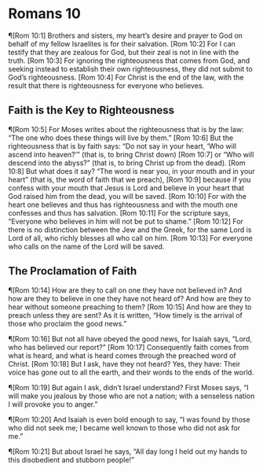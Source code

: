 # Romans 10

¶[Rom 10:1] Brothers and sisters, my heart’s desire and prayer to God on behalf of my fellow Israelites is for their salvation.
[Rom 10:2] For I can testify that they are zealous for God, but their zeal is not in line with the truth.
[Rom 10:3] For ignoring the righteousness that comes from God, and seeking instead to establish their own righteousness, they did not submit to God’s righteousness.
[Rom 10:4] For Christ is the end of the law, with the result that there is righteousness for everyone who believes.

## Faith is the Key to Righteousness
¶[Rom 10:5] For Moses writes about the righteousness that is by the law: “The one who does these things will live by them.”
[Rom 10:6] But the righteousness that is by faith says: “Do not say in your heart, ‘Who will ascend into heaven?’” (that is, to bring Christ down)
[Rom 10:7] or “Who will descend into the abyss?” (that is, to bring Christ up from the dead).
[Rom 10:8] But what does it say? “The word is near you, in your mouth and in your heart” (that is, the word of faith that we preach),
[Rom 10:9] because if you confess with your mouth that Jesus is Lord and believe in your heart that God raised him from the dead, you will be saved.
[Rom 10:10] For with the heart one believes and thus has righteousness and with the mouth one confesses and thus has salvation.
[Rom 10:11] For the scripture says, “Everyone who believes in him will not be put to shame.”
[Rom 10:12] For there is no distinction between the Jew and the Greek, for the same Lord is Lord of all, who richly blesses all who call on him.
[Rom 10:13] For everyone who calls on the name of the Lord will be saved.

## The Proclamation of Faith
¶[Rom 10:14] How are they to call on one they have not believed in? And how are they to believe in one they have not heard of? And how are they to hear without someone preaching to them?
[Rom 10:15] And how are they to preach unless they are sent? As it is written, “How timely is the arrival of those who proclaim the good news.”

¶[Rom 10:16] But not all have obeyed the good news, for Isaiah says, “Lord, who has believed our report?”
[Rom 10:17] Consequently faith comes from what is heard, and what is heard comes through the preached word of Christ.
[Rom 10:18] But I ask, have they not heard? Yes, they have: Their voice has gone out to all the earth, and their words to the ends of the world.

¶[Rom 10:19] But again I ask, didn’t Israel understand? First Moses says, “I will make you jealous by those who are not a nation; with a senseless nation I will provoke you to anger.”

¶[Rom 10:20] And Isaiah is even bold enough to say, “I was found by those who did not seek me; I became well known to those who did not ask for me.”

¶[Rom 10:21] But about Israel he says, “All day long I held out my hands to this disobedient and stubborn people!”
